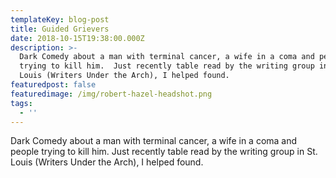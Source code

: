 ```yaml
---
templateKey: blog-post
title: Guided Grievers
date: 2018-10-15T19:38:00.000Z
description: >-
  Dark Comedy about a man with terminal cancer, a wife in a coma and people
  trying to kill him.  Just recently table read by the writing group in St.
  Louis (Writers Under the Arch), I helped found.
featuredpost: false
featuredimage: /img/robert-hazel-headshot.png
tags:
  - ''
---
```

Dark Comedy about a man with terminal cancer, a wife in a coma and people trying to kill him. Just recently table read by the writing group in St. Louis (Writers Under the Arch), I helped found.
